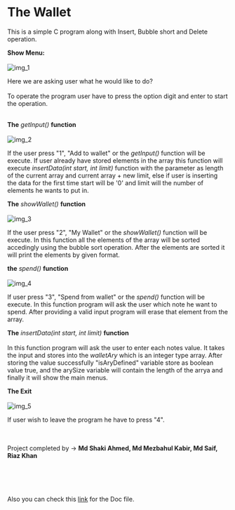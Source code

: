 # The Wallet

This is a simple C program along with Insert, Bubble short and Delete operation.

**Show Menu:**
<br><br>
![img_1](https://user-images.githubusercontent.com/18496091/112374617-8545cc00-8d0c-11eb-8a5c-ed99f4c494f2.PNG)

Here we are asking user what he would like to do?<br><br>To operate the program user have to press the option digit and 
enter to start the operation.
<br><br>

**The** _getInput()_ **function**
<br><br>
![img_2](https://user-images.githubusercontent.com/18496091/112374619-8676f900-8d0c-11eb-8778-f5ecfcd9e8dd.PNG)

If the user press "1", "Add to wallet" or the _getInput()_ function will be execute. If user already have stored elements
in the array this function will execute _insertData(int start, int limit)_ function with the parameter as length of the 
current array and current array + new limit, else if user is inserting the data for the first time start will be '0' and
limit will the number of elements he wants to put in. 

**The** _showWallet()_ **function**
<br><br>
![img_3](https://user-images.githubusercontent.com/18496091/112374621-870f8f80-8d0c-11eb-9278-d03d6d979d5a.PNG)

If the user press "2", "My Wallet" or the _showWallet()_ function will be execute. In this function all the 
elements of the array will be sorted accedingly using the bubble sort operation. After the elements are sorted it will
print the elements by given format.

**the** _spend()_ **function**
<br><br>
![img_4](https://user-images.githubusercontent.com/18496091/112374661-9393e800-8d0c-11eb-869e-c5f4fdc01734.PNG)

If user press "3", "Spend from wallet" or the _spend()_ function will be execute. In this function program will ask the
user which note he want to spend. After providing a valid input program will erase that element from the array.

**The** _insertData(int start, int limit)_ **function**
<br><br>
In this function program will ask the user to enter each notes value. It takes the input and stores into the 
_walletAry_ which is an integer type array. After storing the value successfully "isAryDefined" variable store as
 boolean value true, and the arySize variable will contain the length of the arrya and finally it will show the main menus.
 
 **The Exit**
 <br><br>
![img_5](https://user-images.githubusercontent.com/18496091/112374676-98589c00-8d0c-11eb-994d-f8061eccbae8.PNG)

If user wish to leave the program he have to press "4".

<br><br>
Project completed by -> **Md Shaki Ahmed, Md Mezbahul Kabir, Md Saif, Riaz Khan**

<br><br><br><br>
Also you can check this [link](https://docs.google.com/document/d/14yMjXaqnBzml-V5WVMRmThsbAlvFO4UXQY39rMaGPW8/edit?usp=sharing) for the Doc file.
